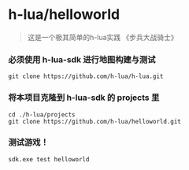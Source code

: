 # h-lua/helloworld

> 这是一个极其简单的h-lua实践
> 《步兵大战骑士》

### 必须使用 h-lua-sdk 进行地图构建与测试
```
git clone https://github.com/h-lua/h-lua.git
```

### 将本项目克隆到 h-lua-sdk 的 projects 里
```
cd ./h-lua/projects
git clone https://github.com/h-lua/helloworld.git
```

### 测试游戏！
```
sdk.exe test helloworld
```